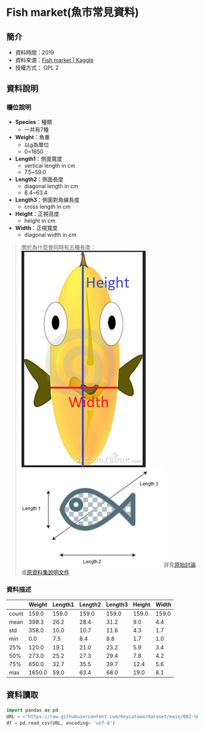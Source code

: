 # Fish market(魚市常見資料)

## 簡介
+ 資料時間：2019
+ 資料來源：[Fish market | Kaggle](https://www.kaggle.com/datasets/aungpyaeap/fish-market?resource=download)
+ 授權方式： GPL 2

## 資料說明
### 欄位說明
+ **Species**：種類
    + 一共有7種
+ **Weight**：魚重
    + 以g為單位
    + 0~1650
+ **Length1**：側面寬度
    + vertical length in cm
    + 7.5~59.0
+ **Length2**：側面長度
    + diagonal length in cm
    + 8.4~63.4
+ **Length3**：側面對角線長度
    + cross length in cm
+ **Height**：正視高度
    + height in cm
+ **Width**：正視寬度
    + diagonal width in cm

> 關於為什麼會同時有五種長度：
> ![長、寬](fig/H_W.png)
> ![L1, L2, L3](fig/L1L2L3.png)
> 詳見[原始討論](https://www.kaggle.com/datasets/aungpyaeap/fish-market/discussion/97243)或[原資料集說明文件](https://jse.amstat.org/datasets/fishcatch.txt)


### 資料描述
|        | Weight   | Length1  | Length2  | Length3  | Height   | Width    |
|--------|----------|----------|----------|----------|----------|----------|
| count  | 159.0    | 159.0    | 159.0    | 159.0    | 159.0    | 159.0    |
| mean   | 398.3    | 26.2     | 28.4     | 31.2     | 9.0      | 4.4      |
| std    | 358.0    | 10.0     | 10.7     | 11.6     | 4.3      | 1.7      |
| min    | 0.0      | 7.5      | 8.4      | 8.8      | 1.7      | 1.0      |
| 25%    | 120.0    | 19.1     | 21.0     | 23.2     | 5.9      | 3.4      |
| 50%    | 273.0    | 25.2     | 27.3     | 29.4     | 7.8      | 4.2      |
| 75%    | 650.0    | 32.7     | 35.5     | 39.7     | 12.4     | 5.6      |
| max    | 1650.0   | 59.0     | 63.4     | 68.0     | 19.0     | 8.1      |


## 資料讀取
```python
import pandas as pd
URL = r"https://raw.githubusercontent.com/Keycatowo/dataset/main/002-%E9%AD%9A%E5%B8%82%E5%B8%B8%E8%A6%8B%E8%B3%87%E6%96%99/Fish.csv"
df = pd.read_csv(URL, encoding= 'utf-8')
```